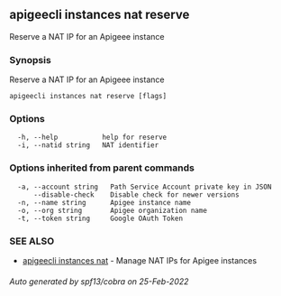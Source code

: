 ## apigeecli instances nat reserve

Reserve a NAT IP for an Apigeee instance

### Synopsis

Reserve a NAT IP for an Apigeee instance

```
apigeecli instances nat reserve [flags]
```

### Options

```
  -h, --help           help for reserve
  -i, --natid string   NAT identifier
```

### Options inherited from parent commands

```
  -a, --account string   Path Service Account private key in JSON
      --disable-check    Disable check for newer versions
  -n, --name string      Apigee instance name
  -o, --org string       Apigee organization name
  -t, --token string     Google OAuth Token
```

### SEE ALSO

* [apigeecli instances nat](apigeecli_instances_nat.md)	 - Manage NAT IPs for Apigee instances

###### Auto generated by spf13/cobra on 25-Feb-2022
